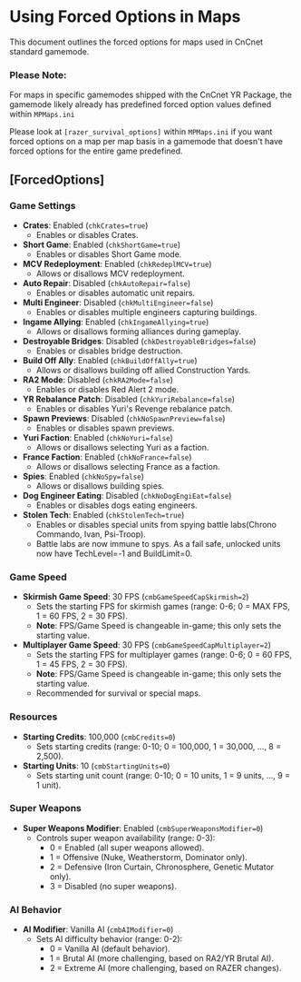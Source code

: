 # Using Forced Options in Maps

This document outlines the forced options for maps used in CnCnet standard gamemode.

### Please Note:

For maps in specific gamemodes shipped with the CnCnet YR Package, the gamemode likely already has predefined forced option values defined within `MPMaps.ini`

Please look at `[razer_survival_options]` within `MPMaps.ini` if you want forced options on a map per map basis in a gamemode that doesn't have forced options for the entire game predefined.



## [ForcedOptions]

### Game Settings
- **Crates**: Enabled (`chkCrates=true`)
  - Enables or disables Crates.
- **Short Game**: Enabled (`chkShortGame=true`)
  - Enables or disables Short Game mode.
- **MCV Redeployment**: Enabled (`chkRedeplMCV=true`)
  - Allows or disallows MCV redeployment.
- **Auto Repair**: Disabled (`chkAutoRepair=false`)
  - Enables or disables automatic unit repairs.
- **Multi Engineer**: Disabled (`chkMultiEngineer=false`)
  - Enables or disables multiple engineers capturing buildings.
- **Ingame Allying**: Enabled (`chkIngameAllying=true`)
  - Allows or disallows forming alliances during gameplay.
- **Destroyable Bridges**: Disabled (`chkDestroyableBridges=false`)
  - Enables or disables bridge destruction.
- **Build Off Ally**: Enabled (`chkBuildOffAlly=true`)
  - Allows or disallows building off allied Construction Yards.
- **RA2 Mode**: Disabled (`chkRA2Mode=false`)
  - Enables or disables Red Alert 2 mode.
- **YR Rebalance Patch**: Disabled (`chkYuriRebalance=false`)
  - Enables or disables Yuri's Revenge rebalance patch.
- **Spawn Previews**: Disabled (`chkNoSpawnPreview=false`)
  - Enables or disables spawn previews.
- **Yuri Faction**: Enabled (`chkNoYuri=false`)
  - Allows or disallows selecting Yuri as a faction.
- **France Faction**: Enabled (`chkNoFrance=false`)
  - Allows or disallows selecting France as a faction.
- **Spies**: Enabled (`chkNoSpy=false`)
  - Allows or disallows building spies.
- **Dog Engineer Eating**: Disabled (`chkNoDogEngiEat=false`)
  - Enables or disables dogs eating engineers.
- **Stolen Tech**: Enabled (`chkStolenTech=true`)
  - Enables or disables special units from spying battle labs(Chrono Commando, Ivan, Psi-Troop).
  - Battle labs are now immune to spys. As a fail safe, unlocked units now have TechLevel=-1 and BuildLimit=0.

### Game Speed
- **Skirmish Game Speed**: 30 FPS (`cmbGameSpeedCapSkirmish=2`)
  - Sets the starting FPS for skirmish games (range: 0-6; 0 = MAX FPS, 1 = 60 FPS, 2 = 30 FPS).
  - **Note**: FPS/Game Speed is changeable in-game; this only sets the starting value.
- **Multiplayer Game Speed**: 30 FPS (`cmbGameSpeedCapMultiplayer=2`)
  - Sets the starting FPS for multiplayer games (range: 0-6; 0 = 60 FPS, 1 = 45 FPS, 2 = 30 FPS).
  - **Note**: FPS/Game Speed is changeable in-game; this only sets the starting value.
  - Recommended for survival or special maps.

### Resources
- **Starting Credits**: 100,000 (`cmbCredits=0`)
  - Sets starting credits (range: 0-10; 0 = 100,000, 1 = 30,000, ..., 8 = 2,500).
- **Starting Units**: 10 (`cmbStartingUnits=0`)
  - Sets starting unit count (range: 0-10; 0 = 10 units, 1 = 9 units, ..., 9 = 1 unit).

### Super Weapons
- **Super Weapons Modifier**: Enabled (`cmbSuperWeaponsModifier=0`)
  - Controls super weapon availability (range: 0-3):
    - 0 = Enabled (all super weapons allowed).
    - 1 = Offensive (Nuke, Weatherstorm, Dominator only).
    - 2 = Defensive (Iron Curtain, Chronosphere, Genetic Mutator only).
    - 3 = Disabled (no super weapons).

### AI Behavior
- **AI Modifier**: Vanilla AI (`cmbAIModifier=0`)
  - Sets AI difficulty behavior (range: 0-2):
    - 0 = Vanilla AI (default behavior).
    - 1 = Brutal AI (more challenging, based on RA2/YR Brutal AI).
    - 2 = Extreme AI (more challenging, based on RAZER changes).